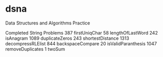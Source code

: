 # dsna
 Data Structures and Algorithms Practice

Completed String Problems
387 firstUniqChar
58 lengthOfLastWord
242 isAnagram
1089 duplicateZeros
243 shortestDistance
1313 decompressRLElist
844 backspaceCompare
20 isValidParanthesis
1047 removeDuplicates
1 twoSum